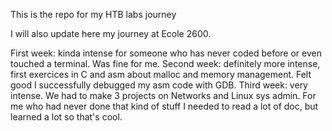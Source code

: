 This is the repo for my HTB labs journey

I will also update here my journey at Ecole 2600.

First week: kinda intense for someone who has never coded before or even touched a terminal. Was fine for me.
Second week: definitely more intense, first exercices in C and asm about malloc and memory management. Felt good I successfully debugged my asm code with GDB.
Third week: very intense. We had to make 3 projects on Networks and Linux sys admin. For me who had never done that kind of stuff I needed to read a lot of doc, but learned a lot so that's cool.